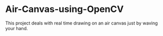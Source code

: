 # Air-Canvas-using-OpenCV
This project deals with real time drawing on an air canvas just by waving your hand.
